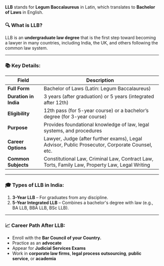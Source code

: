 **LLB** stands for **Legum Baccalaureus** in Latin, which translates to **Bachelor of Laws** in English.

### 🔍 What is LLB?

LLB is an **undergraduate law degree** that is the first step toward becoming a lawyer in many countries, including India, the UK, and others following the common law system.

---

### 📚 Key Details:

| Field                 | Description                                                                                    |
| --------------------- | ---------------------------------------------------------------------------------------------- |
| **Full Form**         | Bachelor of Laws (Latin: Legum Baccalaureus)                                                   |
| **Duration in India** | 3 years (after graduation) or 5 years (integrated after 12th)                                  |
| **Eligibility**       | 12th pass (for 5-year course) or a bachelor’s degree (for 3-year course)                       |
| **Purpose**           | Provides foundational knowledge of law, legal systems, and procedures                          |
| **Career Options**    | Lawyer, Judge (after further exams), Legal Advisor, Public Prosecutor, Corporate Counsel, etc. |
| **Common Subjects**   | Constitutional Law, Criminal Law, Contract Law, Torts, Family Law, Property Law, Legal Writing |

---

### 🎓 Types of LLB in India:

1. **3-Year LLB** – For graduates from any discipline.
2. **5-Year Integrated LLB** – Combines a bachelor's degree with law (e.g., BA LLB, BBA LLB, BSc LLB).

---

### 📈 Career Path After LLB:

* Enroll with the **Bar Council of your Country.**
* Practice as an **advocate**
* Appear for **Judicial Services Exams**
* Work in **corporate law firms**, **legal process outsourcing**, **public service**, or **academia**
 